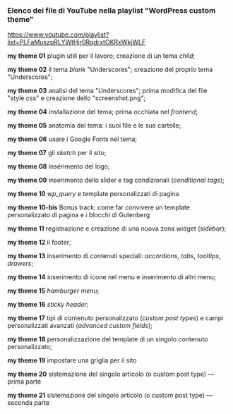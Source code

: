 ### Elenco dei file di YouTube nella playlist "WordPress custom theme"
https://www.youtube.com/playlist?list=PLFaMuszpRLYWtHjr0RqdrxtOKRxWkjWLF

**my theme 01**
plugin utili per il lavoro; creazione di un tema _child_;

**my theme 02**
il tema _blank_ "Underscores"; creazione del proprio tema "Underscores";

**my theme 03** 
analisi del tema "Underscores"; prima modifica del file "style.css" e creazione dello "screenshot.png";

**my theme 04** 
installazione del tema; prima occhiata nel _frontend_;

**my theme 05** 
anatomia del tema: i suoi file e le sue cartelle;

**my theme 06** 
usare i Google Fonts nel tema;

**my theme 07** 
gli _sketch_ per il sito;

**my theme 08** 
inserimento del logo;

**my theme 09** 
inserimento dello slider e tag condizionali (_conditional tags_);

**my theme 10** 
_wp_query_ e template personalizzati di pagina

**my theme 10-bis**
Bonus track: come far convivere un template personalizzato di pagina e i blocchi di Gutenberg

**my theme 11** 
registrazione e creazione di una nuova zona widget (_sidebar_);

**my theme 12** 
il footer;

**my theme 13** 
inserimento di contenuti speciali: _accordions_, _tabs_, _tooltips_, _drawers_;

**my theme 14** 
inserimento di icone nel menu e inserimento di altri menu;

**my theme 15** 
_hamburger menu_;

**my theme 16** 
_sticky header_;

**my theme 17** 
tipi di contenuto personalizzato (_custom post types_) e campi personalizzati avanzati (_advanced custom fields_);

**my theme 18** 
personalizzazione del template di un singolo contenuto personalizzato;

**my theme 19**
impostare una griglia per il sito

**my theme 20**
sistemazione del singolo articolo (o custom post type) — prima parte 

**my theme 21**
sistemazione del singolo articolo (o custom post type) — seconda parte 

